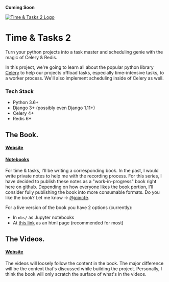 **Coming Soon**

[![Time & Tasks 2 Logo](https://static.codingforentrepreneurs.com/media/projects/time-tasks-2/images/share/Time__Tasks_2_-_Share.jpg)](https://www.codingforentrepreneurs.com/projects/time-tasks-2/)

# Time & Tasks 2

Turn your python projects into a task master and scheduling genie with the magic of Celery &amp; Redis.

In this project, we're going to learn all about the popular python library [Celery](https://docs.celeryproject.org/en/stable/getting-started/introduction.html) to help our projects offload tasks, especially time-intensive tasks, to a worker process. We'll also implement scheduling inside of Celery as well.



### Tech Stack
- Python 3.6+
- Django 3+ (possibly even Django 1.11+)
- Celery 4+
- Redis 6+


## The Book. 
#### [Website](https://codingforentrepreneurs.github.io/Time-Tasks-2/)
#### [Notebooks](./nbs)
For time & tasks, I'll be writing a corresponding book. In the past, I would write private notes to help me with the recording process. For this series, I have decided to publish these notes as a "work-in-progress" book right here on github. Depending on how everyone likes the book portion, I'll consider fully publishing the book into more consumable formats. Do you like the book? Let me know -> [@joincfe](https://twitter.com/joincfe).

For a live version of the book you have 2 options (currently):

- In `nbs/` as Jupyter notebooks
- At [this link](https://codingforentrepreneurs.github.io/Time-Tasks-2/) as an html page (recommended for most)

## The Videos. 
#### [Website](https://www.codingforentrepreneurs.com/projects/time-tasks-2)
The videos will loosely follow the content in the book. The major difference will be the context that's discussed while building the project. Personally, I think the book will only scratch the surface of what's in the videos.
